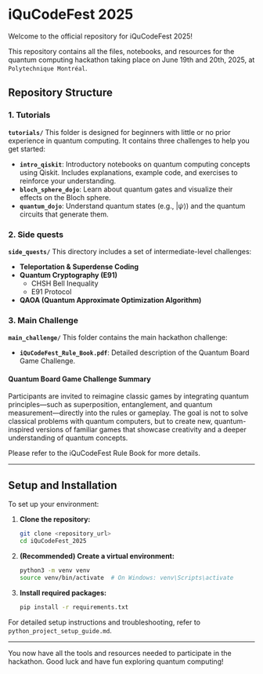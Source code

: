 # iQuCodeFest 2025

Welcome to the official repository for iQuCodeFest 2025!

This repository contains all the files, notebooks, and resources for the quantum computing hackathon taking place on June 19th and 20th, 2025, at `Polytechnique Montréal`.

## Repository Structure

### 1. Tutorials
**`tutorials/`**
This folder is designed for beginners with little or no prior experience in quantum computing. It contains three challenges to help you get started:
- **`intro_qiskit`**: Introductory notebooks on quantum computing concepts using Qiskit. Includes explanations, example code, and exercises to reinforce your understanding.
- **`bloch_sphere_dojo`**: Learn about quantum gates and visualize their effects on the Bloch sphere.
- **`quantum_dojo`**: Understand quantum states (e.g., $|\psi⟩$) and the quantum circuits that generate them.

### 2. Side quests
**`side_quests/`**
This directory includes a set of intermediate-level challenges:
- **Teleportation & Superdense Coding**
- **Quantum Cryptography (E91)**
  - CHSH Bell Inequality
  - E91 Protocol
- **QAOA (Quantum Approximate Optimization Algorithm)**

### 3. Main Challenge
**`main_challenge/`**
This folder contains the main hackathon challenge:
- **`iQuCodeFest_Rule_Book.pdf`**: Detailed description of the Quantum Board Game Challenge.

#### Quantum Board Game Challenge Summary
Participants are invited to reimagine classic games by integrating quantum principles—such as superposition, entanglement, and quantum measurement—directly into the rules or gameplay. The goal is not to solve classical problems with quantum computers, but to create new, quantum-inspired versions of familiar games that showcase creativity and a deeper understanding of quantum concepts.

Please refer to the iQuCodeFest Rule Book for more details.

---

## Setup and Installation

To set up your environment:

1. **Clone the repository:**
    ```bash
    git clone <repository_url>
    cd iQuCodeFest_2025
    ```
2. **(Recommended) Create a virtual environment:**
    ```bash
    python3 -m venv venv
    source venv/bin/activate  # On Windows: venv\Scripts\activate
    ```
3. **Install required packages:**
    ```bash
    pip install -r requirements.txt
    ```

For detailed setup instructions and troubleshooting, refer to `python_project_setup_guide.md`.

---

You now have all the tools and resources needed to participate in the hackathon. Good luck and have fun exploring quantum computing!